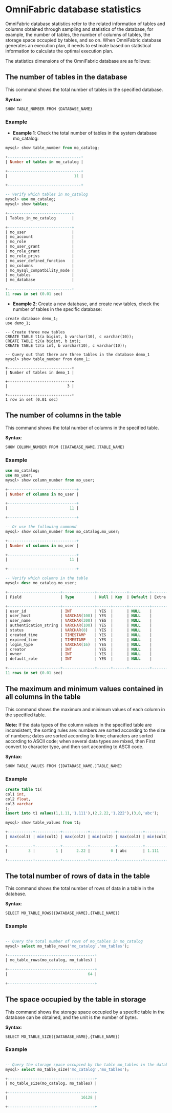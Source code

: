 # OmniFabric database statistics

OmniFabric database statistics refer to the related information of tables and columns obtained through sampling and statistics of the database, for example, the number of tables, the number of columns of tables, the storage space occupied by tables, and so on. When OmniFabric database generates an execution plan, it needs to estimate based on statistical information to calculate the optimal execution plan.

The statistics dimensions of the OmniFabric database are as follows:

## The number of tables in the database

This command shows the total number of tables in the specified database.

**Syntax**:

```
SHOW TABLE_NUMBER FROM {DATABASE_NAME}
```

### Example

- **Example 1**: Check the total number of tables in the system database mo_catalog:

```sql
mysql> show table_number from mo_catalog;

+--------------------------------+
| Number of tables in mo_catalog |

+--------------------------------+
|                             11 |

+--------------------------------+

-- Verify which tables in mo_catalog
mysql> use mo_catalog;
mysql> show tables;

+----------------------------+
| Tables_in_mo_catalog       |

+----------------------------+
| mo_user                    |
| mo_account                 |
| mo_role                    |
| mo_user_grant              |
| mo_role_grant              |
| mo_role_privs              |
| mo_user_defined_function   |
| mo_columns                 |
| mo_mysql_compatbility_mode |
| mo_tables                  |
| mo_database                |

+----------------------------+
11 rows in set (0.01 sec)
```

- **Example 2**: Create a new database, and create new tables, check the number of tables in the specific database:

```
create database demo_1;
use demo_1;

-- Create three new tables
CREATE TABLE t1(a bigint, b varchar(10), c varchar(10));
CREATE TABLE t2(a bigint, b int);
CREATE TABLE t3(a int, b varchar(10), c varchar(10));

-- Query out that there are three tables in the database demo_1
mysql> show table_number from demo_1;

+----------------------------+
| Number of tables in demo_1 |

+----------------------------+
|                          3 |

+----------------------------+
1 row in set (0.01 sec)
```

## The number of columns in the table

This command shows the total number of columns in the specified table.

**Syntax**:

```
SHOW COLUMN_NUMBER FROM {[DATABASE_NAME.]TABLE_NAME}
```

### Example

```sql
use mo_catalog;
use mo_user;
mysql> show column_number from mo_user;

+------------------------------+
| Number of columns in mo_user |

+------------------------------+
|                           11 |

+------------------------------+

-- Or use the following command
mysql> show column_number from mo_catalog.mo_user;

+------------------------------+
| Number of columns in mo_user |

+------------------------------+
|                           11 |

+------------------------------+

-- Verify which columns in the table
mysql> desc mo_catalog.mo_user;

+-----------------------+--------------+------+------+---------+-------+---------+
| Field                 | Type         | Null | Key  | Default | Extra | Comment |

+-----------------------+--------------+------+------+---------+-------+---------+
| user_id               | INT          | YES  |      | NULL    |       |         |
| user_host             | VARCHAR(100) | YES  |      | NULL    |       |         |
| user_name             | VARCHAR(300) | YES  |      | NULL    |       |         |
| authentication_string | VARCHAR(100) | YES  |      | NULL    |       |         |
| status                | VARCHAR(8)   | YES  |      | NULL    |       |         |
| created_time          | TIMESTAMP    | YES  |      | NULL    |       |         |
| expired_time          | TIMESTAMP    | YES  |      | NULL    |       |         |
| login_type            | VARCHAR(16)  | YES  |      | NULL    |       |         |
| creator               | INT          | YES  |      | NULL    |       |         |
| owner                 | INT          | YES  |      | NULL    |       |         |
| default_role          | INT          | YES  |      | NULL    |       |         |

+-----------------------+--------------+------+------+---------+-------+---------+
11 rows in set (0.01 sec)
```

## The maximum and minimum values ​​contained in all columns in the table

This command shows the maximum and minimum values ​​of each column in the specified table.

__Note:__ If the data types of the column values ​​in the specified table are inconsistent, the sorting rules are: numbers are sorted according to the size of numbers; dates are sorted according to time; characters are sorted according to ASCII code; when several data types are mixed, then First convert to character type, and then sort according to ASCII code.

**Syntax**:

```
SHOW TABLE_VALUES FROM {[DATABASE_NAME.]TABLE_NAME}
```

### Example

```sql
create table t1(
col1 int,
col2 float,
col3 varchar
);
insert into t1 values(1,1.11,'1.111'),(2,2.22,'1.222'),(3,0,'abc');

mysql> show table_values from t1;

+-----------+-----------+-----------+-----------+-----------+-----------+
| max(col1) | min(col1) | max(col2) | min(col2) | max(col3) | min(col3) |

+-----------+-----------+-----------+-----------+-----------+-----------+
|         3 |         1 |      2.22 |         0 | abc       | 1.111     |

+-----------+-----------+-----------+-----------+-----------+-----------+
```

## The total number of rows of data in the table

This command shows the total number of rows of data in a table in the database.

**Syntax**:

```
SELECT MO_TABLE_ROWS({DATABASE_NAME},{TABLE_NAME})
```

### Example

```sql

-- Query the total number of rows of mo_tables in mo_catalog
mysql> select mo_table_rows('mo_catalog','mo_tables');

+--------------------------------------+
| mo_table_rows(mo_catalog, mo_tables) |

+--------------------------------------+
|                                   64 |

+--------------------------------------+
```

## The space occupied by the table in storage

This command shows the storage space occupied by a specific table in the database can be obtained, and the unit is the number of bytes.

**Syntax**:

```
SELECT MO_TABLE_SIZE({DATABASE_NAME},{TABLE_NAME})
```

### Example

```sql

-- Query the storage space occupied by the table mo_tables in the database mo_catalog
mysql> select mo_table_size('mo_catalog','mo_tables');

+--------------------------------------+
| mo_table_size(mo_catalog, mo_tables) |

+--------------------------------------+
|                                16128 |

+--------------------------------------+
```
